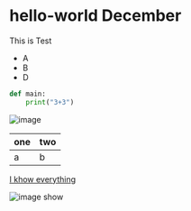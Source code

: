 # hello-world December

This is Test

- A
- B
- D

```python
def main:
    print("3+3")
```
![image](http://www.menucool.com/slider/jsImgSlider/images/image-slider-2.jpg)

|one|two|
|---|---|
|a  |b  |

[I khow everything](https://www.google.co.th)

![image show](http://wallpaper-gallery.net/images/image/image-17.png)

